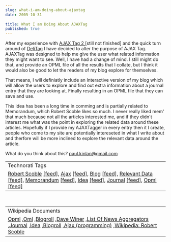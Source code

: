 ```yaml
---
slug: what-i-am-doing-about-ajaxtag
date: 2005-10-31
 
title: What I am Doing About AJAXTag
published: true
---
```

After my experience with <a href="http://www.kinlan.co.uk/AjaxExperiments/AjaxTag2">AJAX Tag 2 </a>[still not finished] and the quick turn around of <a href="http://www.kinlan.co.uk/AjaxExperiments/DeliTag">DeliTag</a> I have decided to alter the purpose of AJAX Tag.  AJAXTag was designed to help me give the user what related information they might want to see.  Well, I have had a change of mind.  I still might do that, and provide an OPML file of all the results that I collate, but I think it would also be good to let the readers of my blog explore for themselves.  <p />That means, I will definiatly include an Interactive version of my blog which will allow the users to explore and find out extra information about a journal entry that they are looking at.  Finally resulting in an OPML file that they can save and use.<p />This idea has been a long time in comming and is partially related to Memorandum, which Robert Scoble likes so much.  I never really liked mem' that much because not all the articles interested me, and if they didn't interest me what was the point in exploring the related data around these articles.  Hopefully if I provide my AJAXTagger in every entry then it I create, people who come to my site are potentially intereseted in what I write about and therfore will be more inclined to explore the relevant data around the article.<p />What do you think about this?  <a href="mailto:%20paul.kinlan@gmail.com">paul.kinlan@gmail.com</a><p /><table class="TechnoratiHead TagHeader">
<tr><td>Technorati Tags</td></tr>
<tr class="Technorati"><td>
<a href="http://www.technorati.com/tag/Robert%20Scoble" class="Tag" rel="tag">Robert Scoble</a> <a href="http://feeds.technorati.com/feed/posts/tag/Robert%20Scoble" class="Tag">[feed]</a>, <a href="http://www.technorati.com/tag/Ajax" class="Tag" rel="tag">Ajax</a> <a href="http://feeds.technorati.com/feed/posts/tag/Ajax" class="Tag">[feed]</a>, <a href="http://www.technorati.com/tag/Blog" class="Tag" rel="tag">Blog</a> <a href="http://feeds.technorati.com/feed/posts/tag/Blog" class="Tag">[feed]</a>, <a href="http://www.technorati.com/tag/Relevant%20Data" class="Tag" rel="tag">Relevant Data</a> <a href="http://feeds.technorati.com/feed/posts/tag/Relevant%20Data" class="Tag">[feed]</a>, <a href="http://www.technorati.com/tag/Memorandum" class="Tag" rel="tag">Memorandum</a> <a href="http://feeds.technorati.com/feed/posts/tag/Memorandum" class="Tag">[feed]</a>, <a href="http://www.technorati.com/tag/Idea" class="Tag" rel="tag">Idea</a> <a href="http://feeds.technorati.com/feed/posts/tag/Idea" class="Tag">[feed]</a>, <a href="http://www.technorati.com/tag/Journal" class="Tag" rel="tag">Journal</a> <a href="http://feeds.technorati.com/feed/posts/tag/Journal" class="Tag">[feed]</a>, <a href="http://www.technorati.com/tag/Opml" class="Tag" rel="tag">Opml</a> <a href="http://feeds.technorati.com/feed/posts/tag/Opml" class="Tag">[feed]</a>
</td></tr>
</table><br /><table class="TechnoratiHead TagHeader">
<tr><td>Wikipedia Documents</td></tr>
<tr class="Technorati"><td>
<a href="http://en.wikipedia.org/wiki/OPML">Opml</a> ,<a href="http://en.wikipedia.org/wiki/OML">Oml</a> ,<a href="http://en.wikipedia.org/wiki/Blogroll">Blogroll</a> ,<a href="http://en.wikipedia.org/wiki/Dave_Winer">Dave Winer</a> ,<a href="http://en.wikipedia.org/wiki/List_of_news_aggregators">List Of News Aggregators</a> ,<a href="http://en.wikipedia.org/wiki/Journal">Journal</a> ,<a href="http://en.wikipedia.org/wiki/Idea">Idea</a> ,<a href="http://en.wikipedia.org/wiki/Blogroll">Blogroll</a> ,<a href="http://en.wikipedia.org/wiki/Ajax_(programming)">Ajax (programming)</a> ,<a href="http://en.wikipedia.org/wiki/Robert_Scoble">Wikipedia: Robert Scoble</a>
</td></tr>
</table><div class="blogger-post-footer"><img class="posterous_download_image" src="https://blogger.googleusercontent.com/tracker/8109338-113079912124781892?l=www.kinlan.co.uk%2Findex.html" height="1" alt="" width="1" /></div>

